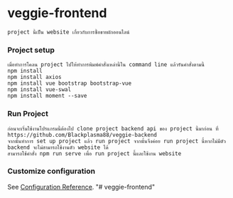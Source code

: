 # veggie-frontend
```
project นี้เป็น website เกี่ยวกับการซื้อขายผักออนไลน์
```

### Project setup
```
เมื่อทำการโคลน project ไปให้ทำการพิมพ์คำสั่งเหล่านี้ใน command line แล้วรันคำสั่งตามนี้
npm install
npm install axios
npm install vue bootstrap bootstrap-vue
npm install vue-swal
npm install moment --save
```

### Run Project
```
ก่อนจะเริ่มใช้งานโปรแกรมนี้ต้องไป clone project backend api ของ project นี้มาก่อน ที่ https://github.com/Blackplasma88/veggie-backend 
จากนั้นทำการ set up project แล้ว run project จากนั้นจึงค่อย run project นี้หากไม่มีตัว backend จะไม่สามารถใช้งานตัว website ได้
สามารถใช้คำสั่ง npm run serve เพื่อ run project นี้และใช้งาน website
```

### Customize configuration
See [Configuration Reference](https://cli.vuejs.org/config/).
"# veggie-frontend" 
